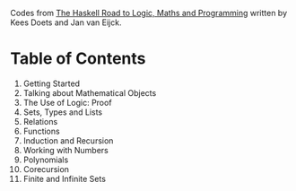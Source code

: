 Codes from [The Haskell Road to Logic, Maths and Programming](http://homepages.cwi.nl/~jve/HR/) written by Kees Doets and Jan van Eijck.

Table of Contents
=================

1. Getting Started
2. Talking about Mathematical Objects
3. The Use of Logic: Proof
4. Sets, Types and Lists
5. Relations
6. Functions
7. Induction and Recursion
8. Working with Numbers
9. Polynomials
10. Corecursion
11. Finite and Infinite Sets
